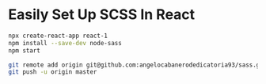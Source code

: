 # Easily Set Up SCSS In React

```bash
npx create-react-app react-1
npm install --save-dev node-sass
npm start

git remote add origin git@github.com:angelocabanerodedicatoria93/sass.git
git push -u origin master
```
